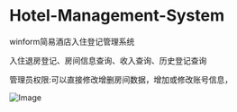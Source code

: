 # Hotel-Management-System

winform简易酒店入住登记管理系统

入住退房登记、房间信息查询、收入查询、历史登记查询

管理员权限:可以直接修改增删房间数据，增加或修改账号信息，

![Image](https://github.com/singhwong/Hotel-Management-System/blob/master/menu.saveimg.savepath20180820170645.jpg)
